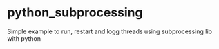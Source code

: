 # python_subprocessing
Simple example to run, restart and logg threads using subprocessing lib with python
